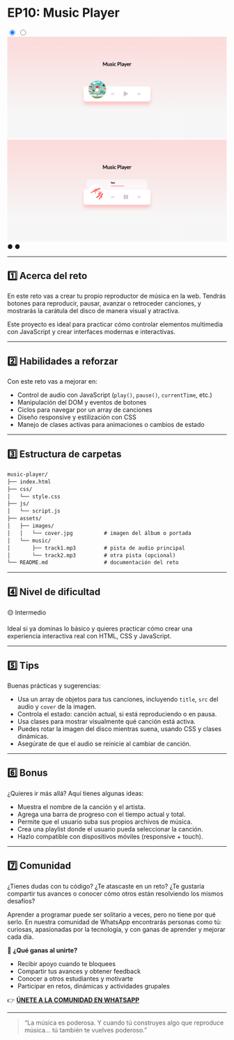 # EP10: Music Player

<link rel="stylesheet" href="/assets/css/carousel.css">

<div class="carousel-container">

  <input type="radio" name="carousel" id="slide1" checked>
  <input type="radio" name="carousel" id="slide2">

  <div class="carousel-slide">
    <img src="images/project10/01.png" alt="Imagen 1">
    <img src="images/project10/02.png" alt="Imagen 2">
  </div>

  <div class="carousel-nav">
    <label for="slide1">●</label>
    <label for="slide2">●</label>
  </div>
</div>

--- 

## 1️⃣ Acerca del reto

En este reto vas a crear tu propio reproductor de música en la web. Tendrás botones para reproducir, pausar, avanzar o retroceder canciones, y mostrarás la carátula del disco de manera visual y atractiva.

Este proyecto es ideal para practicar cómo controlar elementos multimedia con JavaScript y crear interfaces modernas e interactivas.

---

## 2️⃣ Habilidades a reforzar

Con este reto vas a mejorar en:

- Control de audio con JavaScript (`play()`, `pause()`, `currentTime`, etc.)
- Manipulación del DOM y eventos de botones
- Ciclos para navegar por un array de canciones
- Diseño responsive y estilización con CSS
- Manejo de clases activas para animaciones o cambios de estado

---

## 3️⃣ Estructura de carpetas

```md
music-player/
├── index.html
├── css/
│   └── style.css
├── js/
│   └── script.js
├── assets/
│   ├── images/
│   │   └── cover.jpg          # imagen del álbum o portada
│   └── music/
│       ├── track1.mp3         # pista de audio principal
│       └── track2.mp3         # otra pista (opcional)
└── README.md                  # documentación del reto
```

---

## 4️⃣ Nivel de dificultad

🟡 Intermedio

Ideal si ya dominas lo básico y quieres practicar cómo crear una experiencia interactiva real con HTML, CSS y JavaScript.

---

## 5️⃣ Tips

Buenas prácticas y sugerencias:

- Usa un array de objetos para tus canciones, incluyendo `title`, `src` del audio y `cover` de la imagen.
- Controla el estado: canción actual, si está reproduciendo o en pausa.
- Usa clases para mostrar visualmente qué canción está activa.
- Puedes rotar la imagen del disco mientras suena, usando CSS y clases dinámicas.
- Asegúrate de que el audio se reinicie al cambiar de canción.

---

## 6️⃣ Bonus

¿Quieres ir más allá? Aquí tienes algunas ideas:

- Muestra el nombre de la canción y el artista.
- Agrega una barra de progreso con el tiempo actual y total.
- Permite que el usuario suba sus propios archivos de música.
- Crea una playlist donde el usuario pueda seleccionar la canción.
- Hazlo compatible con dispositivos móviles (responsive + touch).

---

## 7️⃣ Comunidad

¿Tienes dudas con tu código? ¿Te atascaste en un reto? ¿Te gustaría compartir tus avances o conocer cómo otros están resolviendo los mismos desafíos?

Aprender a programar puede ser solitario a veces, pero no tiene por qué serlo. En nuestra comunidad de WhatsApp encontrarás personas como tú: curiosas, apasionadas por la tecnología, y con ganas de aprender y mejorar cada día.

🚀 **¿Qué ganas al unirte?**

- Recibir apoyo cuando te bloquees
- Compartir tus avances y obtener feedback
- Conocer a otros estudiantes y motivarte
- Participar en retos, dinámicas y actividades grupales

👉 **[ÚNETE A LA COMUNIDAD EN WHATSAPP](https://chat.whatsapp.com/CldsuiaJ52t3NvDg47zaWP)**

---

> “La música es poderosa. Y cuando tú construyes algo que reproduce música… tú también te vuelves poderoso.”